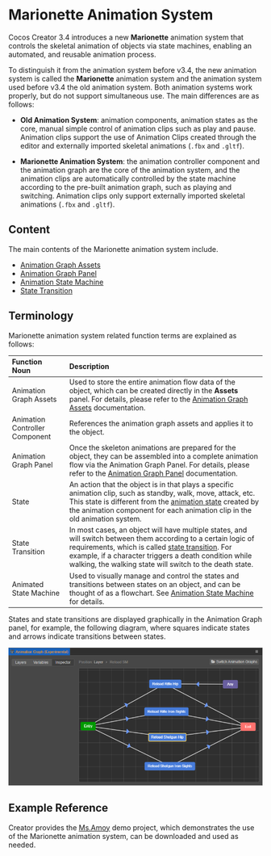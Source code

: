 # Marionette Animation System

Cocos Creator 3.4 introduces a new **Marionette** animation system that controls the skeletal animation of objects via state machines, enabling an automated, and reusable animation process.

To distinguish it from the animation system before v3.4, the new animation system is called the **Marionette** animation system and the animation system used before v3.4 the old animation system. Both animation systems work properly, but do not support simultaneous use. The main differences are as follows:

- **Old Animation System**: animation components, animation states as the core, manual simple control of animation clips such as play and pause. Animation clips support the use of Animation Clips created through the editor and externally imported skeletal animations (`.fbx` and `.gltf`).

- **Marionette Animation System**: the animation controller component and the animation graph are the core of the animation system, and the animation clips are automatically controlled by the state machine according to the pre-built animation graph, such as playing and switching. Animation clips only support externally imported skeletal animations (`.fbx` and `.gltf`).

## Content

The main contents of the Marionette animation system include.

- [Animation Graph Assets](animation-graph.md)
- [Animation Graph Panel](animation-graph-panel.md)
- [Animation State Machine](animation-graph-basics.md)
- [State Transition](state-transition.md)

## Terminology

Marionette animation system related function terms are explained as follows:

| Function Noun | Description |
| :--- | :--- |
| Animation Graph Assets | Used to store the entire animation flow data of the object, which can be created directly in the **Assets** panel. For details, please refer to the [Animation Graph Assets](animation-graph.md) documentation. |
| Animation Controller Component | References the animation graph assets and applies it to the object. |
| Animation Graph Panel | Once the skeleton animations are prepared for the object, they can be assembled into a complete animation flow via the Animation Graph Panel. For details, please refer to the [Animation Graph Panel](animation-graph-panel.md) documentation. |
| State | An action that the object is in that plays a specific animation clip, such as standby, walk, move, attack, etc. <br>This state is different from the [animation state](../animation-state.md) created by the animation component for each animation clip in the old animation system. |
| State Transition | In most cases, an object will have multiple states, and will switch between them according to a certain logic of requirements, which is called [state transition](state-transition.md). For example, if a character triggers a death condition while walking, the walking state will switch to the death state. |
| Animated State Machine | Used to visually manage and control the states and transitions between states on an object, and can be thought of as a flowchart. See [Animation State Machine](animation-graph-basics.md) for details.

States and state transitions are displayed graphically in the Animation Graph panel, for example, the following diagram, where squares indicate states and arrows indicate transitions between states.

![example](animation-graph-basics/example.png)

## Example Reference

Creator provides the [Ms.Amoy](https://github.com/cocos-creator/MarionetteDemo) demo project, which demonstrates the use of the Marionette animation system, can be downloaded and used as needed.
